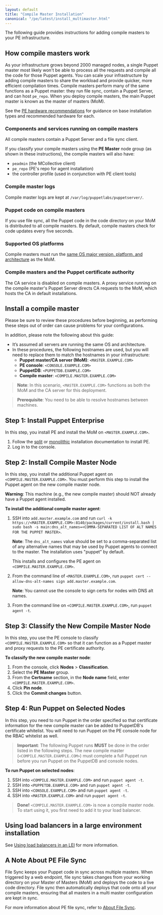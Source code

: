 ```yaml
---
layout: default
title: "Compile Master Installation"
canonical: "/pe/latest/install_multimaster.html"
---
```


The following guide provides instructions for adding compile masters to your PE infrastructure. 

## How compile masters work

As your infrastructure grows beyond 2000 managed nodes, a single Puppet master most likely won't be able to process all the requests and compile all the code for those Puppet agents. You can scale your infrastructure by adding compile masters to share the workload and provide quicker, more efficient compilation times. Compile masters perform many of the same functions as a Puppet master: they run file sync, contain a Puppet Server, and can host `pe_repo`. When you deploy compile masters, the main Puppet master is known as the master of masters (MoM).  

See the [PE hardware recommendations](./install_system_requirements.html#hardware-recommendations) for guidance on base installation types and recommended hardware for each.

### Components and services running on compile masters

All compile masters contain a Puppet Server and a file sync client.

If you classify your compile masters using the **PE Master** node group (as shown in these instructions), the compile masters will also have:

- `peadmin` (the MCollective client)
- `pe_repo` (PE's repo for agent installation)
- the controller profile (used in conjunction with PE client tools)

### Compile master logs

Compile master logs are kept at `/var/log/puppetlabs/puppetserver/`.
 
### Puppet code on compile masters

If you use file sync, all the Puppet code in the code directory on your MoM is distributed to all compile masters. By default, compile masters check for code updates every five seconds.    

### Supported OS platforms

Compile masters must run the [same OS major version, platform, and architecture](./install_system_requirements.html#puppet-master-platforms) as the MoM. 

### Compile masters and the Puppet certificate authority

The CA service is disabled on compile masters. A proxy service running on the compile master's Puppet Server directs CA requests to the MoM, which hosts the CA in default installations. 

## Install a compile master

Please be sure to review these procedures before beginning, as performing these steps out of order can cause problems for your configurations.

In addition, please note the following about this guide:

- It’s assumed all servers are running the same OS and architecture.
- In these procedures, the following hostnames are used, but you will need to replace them to match the hostnames in your infrastructure:
   - **Puppet master/CA server (MoM)**: `<MASTER.EXAMPLE.COM>`
   - **PE console**: `<CONSOLE.EXAMPLE.COM>`
   - **PuppetDB**: `<PUPPETDB.EXAMPLE.COM>`
   - **Compile master**: `<COMPILE.MASTER.EXAMPLE.COM>`

> **Note**: In this scenario, `<MASTER.EXAMPLE.COM>` functions as both the MoM and the CA server for this deployment.

> **Prerequisite**: You need to be able to resolve hostnames between machines.

## Step 1: Install Puppet Enterprise

In this step, you install PE and install the MoM on `<MASTER.EXAMPLE.COM>`.

1. Follow the [split](./install_pe_split.html) or [monolithic](./install_pe_mono.html) installation documentation to install PE.
2. Log in to the console.

## Step 2: Install Compile Master Node

In this step, you install the additional Puppet agent on `<COMPILE.MASTER.EXAMPLE.COM>`. You must perform this step to install the Puppet agent on the new compile master node.

**Warning**: This machine (e.g., the new compile master) should NOT already have a Puppet agent installed.

**To install the additional compile master agent**:

1. SSH into `add.master.example.com` and run `curl -k https://<MASTER.EXAMPLE.COM>:8140/packages/current/install.bash | sudo bash -s main:dns_alt_names=<COMMA-SEPARATED LIST OF ALT NAMES FOR THE PUPPET MASTER>`.

   **Note**: The `dns_alt_names` value should be set to a comma-separated list of any alternative names that may be used by Puppet agents to connect to the master. The installation uses "puppet" by default.

   This installs and configures the PE agent on `<COMPILE.MASTER.EXAMPLE.COM>`.

2. From the command line of `<MASTER.EXAMPLE.COM>`, run `puppet cert --allow-dns-alt-names sign add.master.example.com`.

   **Note**: You cannot use the console to sign certs for nodes with DNS alt names.

3. From the command line on `<COMPILE.MASTER.EXAMPLE.COM>`, run `puppet agent -t`.

## Step 3: Classify the New Compile Master Node

[classification]: ./images/quick/classification.png

In this step, you use the PE console to classify `<COMPILE.MASTER.EXAMPLE.COM>` so that it can function as a Puppet master and proxy requests to the PE certificate authority.

**To classify the new compile master node**:

1. From the console, click __Nodes__ > __Classification__.
2. Select the __PE Master__ group.
3. From the __Certname__ section, in the __Node name__ field, enter `<COMPILE.MASTER.EXAMPLE.COM>`.
4. Click __Pin node__.
5. Click the __Commit changes__ button.

## Step 4: Run Puppet on Selected Nodes

In this step, you need to run Puppet in the order specified so that certificate information for the new compile master can be added to PuppetDB's certificate whitelist. You will need to run Puppet on the PE console node for the RBAC whitelist as well.

>**Important**: The following Puppet runs **MUST** be done in the order listed in the following steps. The new compile master (`<COMPILE.MASTER.EXAMPLE.COM>`) must complete a full Puppet run before you run Puppet on the PuppetDB and console nodes.

**To run Puppet on selected nodes**:

1. SSH into `<COMPILE.MASTER.EXAMPLE.COM>` and run `puppet agent -t`.
2. SSH into `<PUPPETDB.EXAMPLE.COM>` and run `puppet agent -t`.
3. SSH into `<CONSOLE.EXAMPLE.COM>` and run `puppet agent -t`.
4. SSH into `<MASTER.EXAMPLE.COM>` and run `puppet agent -t`.

> **Done!** `<COMPILE.MASTER.EXAMPLE.COM>` is now a compile master node. To start using it, you first need to add it to your load balancer.

## Using load balancers in a large environment installation

See [Using load balancers in an LEI](./install_lei_load.html) for more information.

## A Note About PE File Sync

File Sync keeps your Puppet code in sync across multiple masters. When triggered by a web endpoint, file sync takes changes from your working directory on your Master of Masters (MoM) and deploys the code to a live code directory. File sync then automatically deploys that code onto all your compile masters, ensuring that all masters in a multi master configuration are kept in sync.

For more information about PE file sync, refer to [About File Sync](./cmgmt_filesync.html).

